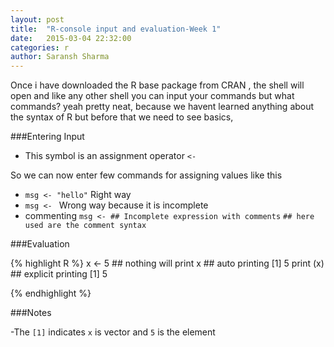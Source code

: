 ```yaml
---
layout: post
title:  "R-console input and evaluation-Week 1"
date:   2015-03-04 22:32:00
categories: r
author: Saransh Sharma
---
```


Once i have downloaded the R base package from CRAN , the shell will open and like any other shell you can input your commands but what commands? yeah pretty neat, because we havent learned anything
about the syntax of R but before that we need to see basics, 

###Entering Input

- This symbol is an assignment operator `<-`

So we can now enter few commands for assigning values like this 

- `msg <- "hello"`  Right way
- `msg <- `         Wrong way because it is incomplete
- commenting `msg <- ## Incomplete expression with comments` `## here used are the comment syntax`

###Evaluation 

{% highlight R %}
    x <- 5 ## nothing will print
    x ## auto printing
    [1] 5
    print (x) ## explicit printing
    [1] 5
    
{% endhighlight %}


###Notes

-The `[1]` indicates `x` is vector and `5` is the element
    

    